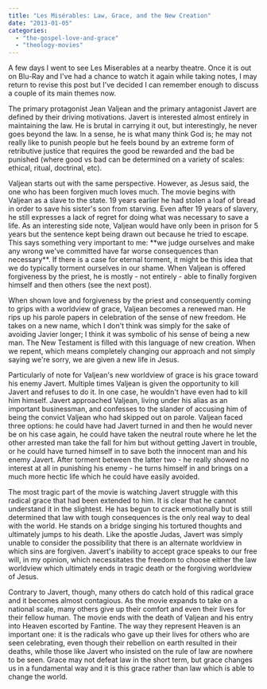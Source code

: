 ```yaml
---
title: "Les Misérables: Law, Grace, and the New Creation"
date: "2013-01-05"
categories: 
  - "the-gospel-love-and-grace"
  - "theology-movies"
---
```


A few days I went to see Les Miserables at a nearby theatre. Once it is out on Blu-Ray and I've had a chance to watch it again while taking notes, I may return to revise this post but I've decided I can remember enough to discuss a couple of its main themes now.

The primary protagonist Jean Valjean and the primary antagonist Javert are defined by their driving motivations. Javert is interested almost entirely in maintaining the law. He is brutal in carrying it out, but interestingly, he never goes beyond the law. In a sense, he is what many think God is; he may not really like to punish people but he feels bound by an extreme form of retributive justice that requires the good be rewarded and the bad be punished (where good vs bad can be determined on a variety of scales: ethical, ritual, doctrinal, etc).

<!--more-->Valjean starts out with the same perspective. However, as Jesus said, the one who has been forgiven much loves much. The movie begins with Valjean as a slave to the state. 19 years earlier he had stolen a loaf of bread in order to save his sister's son from starving. Even after 19 years of slavery, he still expresses a lack of regret for doing what was necessary to save a life. As an interesting side note, Valjean would have only been in prison for 5 years but the sentence kept being drawn out because he tried to escape. This says something very important to me: **we judge ourselves and make any wrong we've committed have far worse consequences than necessary**. If there is a case for eternal torment, it might be this idea that we do typically torment ourselves in our shame. When Valjean is offered forgiveness by the priest, he is mostly - not entirely - able to finally forgiven himself and then others (see the next post).

When shown love and forgiveness by the priest and consequently coming to grips with a worldview of grace, Valjean becomes a renewed man. He rips up his parole papers in celebration of the sense of new freedom. He takes on a new name, which I don't think was simply for the sake of avoiding Javier longer; I think it was symbolic of his sense of being a new man. The New Testament is filled with this language of new creation. When we repent, which means completely changing our approach and not simply saying we're sorry, we are given a new life in Jesus.

Particularly of note for Valjean's new worldview of grace is his grace toward his enemy Javert. Multiple times Valjean is given the opportunity to kill Javert and refuses to do it. In one case, he wouldn't have even had to kill him himself. Javert approached Valjean, living under his alias as an important businessman, and confesses to the slander of accusing him of being the convict Valjean who had skipped out on parole. Valjean faced three options: he could have had Javert turned in and then he would never be on his case again, he could have taken the neutral route where he let the other arrested man take the fall for him but without getting Javert in trouble, or he could have turned himself in to save both the innocent man and his enemy Javert. After torment between the latter two - he really showed no interest at all in punishing his enemy - he turns himself in and brings on a much more hectic life which he could have easily avoided.

The most tragic part of the movie is watching Javert struggle with this radical grace that had been extended to him. It is clear that he cannot understand it in the slightest. He has begun to crack emotionally but is still determined that law with tough consequences is the only real way to deal with the world. He stands on a bridge singing his tortured thoughts and ultimately jumps to his death. Like the apostle Judas, Javert was simply unable to consider the possibility that there is an alternate worldview in which sins are forgiven. Javert's inability to accept grace speaks to our free will, in my opinion, which necessitates the freedom to choose either the law worldview which ultimately ends in tragic death or the forgiving worldview of Jesus.

Contrary to Javert, though, many others do catch hold of this radical grace and it becomes almost contagious. As the movie expands to take on a national scale, many others give up their comfort and even their lives for their fellow human. The movie ends with the death of Valjean and his entry into Heaven escorted by Fantine. The way they represent Heaven is an important one: it is the radicals who gave up their lives for others who are seen celebrating, even though their rebellion on earth resulted in their deaths, while those like Javert who insisted on the rule of law are nowhere to be seen. Grace may not defeat law in the short term, but grace changes us in a fundamental way and it is this grace rather than law which is able to change the world.
